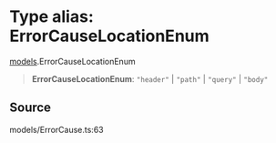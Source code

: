 # Type alias: ErrorCauseLocationEnum

[models](../index.md).ErrorCauseLocationEnum

> **ErrorCauseLocationEnum**: `"header"` \| `"path"` \| `"query"` \| `"body"`

## Source

models/ErrorCause.ts:63
